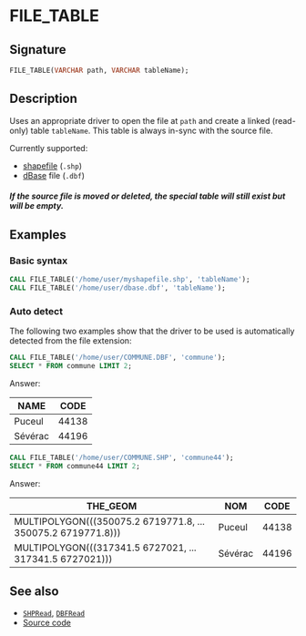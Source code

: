 # FILE_TABLE

## Signature

```sql
FILE_TABLE(VARCHAR path, VARCHAR tableName);
```

## Description

Uses an appropriate driver to open the file at `path` and create a
linked (read-only) table `tableName`.
This table is always in-sync with the source file.

Currently supported:

* [shapefile][wikishp] (`.shp`)
* [dBase][wikidbf] file (`.dbf`)

<div class="note warning">
  <h5>If the source file is moved or deleted, the special table will still
  exist but will be empty.</h5>
</div>

## Examples

### Basic syntax

```sql
CALL FILE_TABLE('/home/user/myshapefile.shp', 'tableName');
CALL FILE_TABLE('/home/user/dbase.dbf', 'tableName');
```

### Auto detect

The following two examples show that the driver to be used is automatically detected from the file extension:

```sql
CALL FILE_TABLE('/home/user/COMMUNE.DBF', 'commune');
SELECT * FROM commune LIMIT 2;
```

Answer:

|   NAME  |    CODE    |
|---------|------------|
| Puceul  |   44138    |
| Sévérac |   44196    |

```sql
CALL FILE_TABLE('/home/user/COMMUNE.SHP', 'commune44');
SELECT * FROM commune44 LIMIT 2;
```

Answer:

|                 THE_GEOM                  |   NOM   | CODE  |
| ----------------------------------------- | ------- |-------|
| MULTIPOLYGON(((350075.2 6719771.8, ...  350075.2 6719771.8))) | Puceul  | 44138 |
| MULTIPOLYGON(((317341.5 6727021, ...  317341.5 6727021))) | Sévérac | 44196 |



## See also

* [`SHPRead`](../SHPRead), [`DBFRead`](../DBFRead)
* <a href="https://github.com/orbisgis/h2gis/blob/master/h2gis-functions/src/main/java/org/h2gis/functions/io/DriverManager.java" target="_blank">Source code</a>

[wikidbf]: http://en.wikipedia.org/wiki/DBase
[wikishp]: http://en.wikipedia.org/wiki/Shapefile
